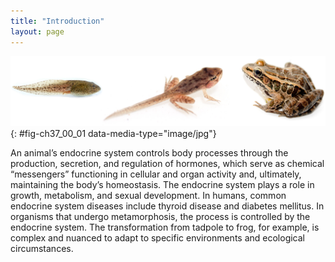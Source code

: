 ```yaml
---
title: "Introduction"
layout: page
---
```



<?cnx.eoc class="summary" title="Sections Summary"?>

<?cnx.eoc class="art-exercise" title="Art Connections"?>

<?cnx.eoc class="multiple-choice" title="Multiple Choice"?>

<?cnx.eoc class="free-response" title="Free Response"?>

 ![ Photo A shows a tadpole. Photo b shows a frog that has developed legs but still has the tail of a tadpole. Photo C shows a fully grown frog.](../resources/Figure_37_00_01abc.jpg "The process of amphibian metamorphosis, as seen in the tadpole-to-frog stages shown here, is driven by hormones. (credit &quot;tadpole&quot;: modification of work by Brian Gratwicke)"){: #fig-ch37_00_01 data-media-type="image/jpg"}

An animal’s endocrine system controls body processes through the production, secretion, and regulation of hormones, which serve as chemical “messengers” functioning in cellular and organ activity and, ultimately, maintaining the body’s homeostasis. The endocrine system plays a role in growth, metabolism, and sexual development. In humans, common endocrine system diseases include thyroid disease and diabetes mellitus. In organisms that undergo metamorphosis, the process is controlled by the endocrine system. The transformation from tadpole to frog, for example, is complex and nuanced to adapt to specific environments and ecological circumstances.

